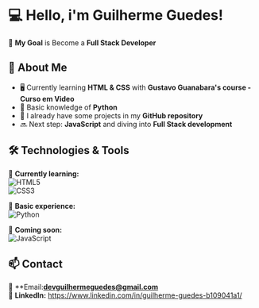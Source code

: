 # 💻 Hello, i'm Guilherme Guedes!

🎯 **My Goal** is Become a **Full Stack Developer**  

## 🚀 About Me  
- 🖥️ Currently learning **HTML & CSS** with **Gustavo Guanabara's course - Curso em Video**  
- 🐍 Basic knowledge of **Python**  
- 📂 I already have some projects in my **GitHub repository**  
- 🔜 Next step: **JavaScript** and diving into **Full Stack development**  

## 🛠️ Technologies & Tools  
📌 **Currently learning:**  
![HTML5](https://img.shields.io/badge/HTML5-E34F26?style=for-the-badge&logo=html5&logoColor=white)  
![CSS3](https://img.shields.io/badge/CSS3-1572B6?style=for-the-badge&logo=css3&logoColor=white)  

📌 **Basic experience:**  
![Python](https://img.shields.io/badge/Python-3776AB?style=for-the-badge&logo=python&logoColor=white)  

📌 **Coming soon:**  
![JavaScript](https://img.shields.io/badge/JavaScript-F7DF1E?style=for-the-badge&logo=javascript&logoColor=black)  

## 📫 Contact  
📩 **Email:**devguilhermeguedes@gmail.com**  
🔗 **LinkedIn:** https://www.linkedin.com/in/guilherme-guedes-b109041a1/
